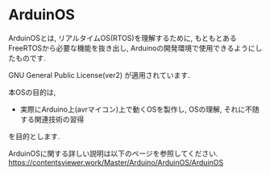 # ArduinOS
ArduinOSとは, リアルタイムOS(RTOS)を理解するために, もともとあるFreeRTOSから必要な機能を抜き出し, Arduinoの開発環境で使用できるようにしたものです.

GNU General Public License(ver2) が適用されています.

本OSの目的は,

* 実際にArduino上(avrマイコン)上で動くOSを製作し, OSの理解, それに不随する関連技術の習得

を目的とします.

ArduinOSに関する詳しい説明は以下のページを参照してください.
https://contentsviewer.work/Master/Arduino/ArduinOS/ArduinOS